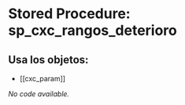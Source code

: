 # Stored Procedure: sp_cxc_rangos_deterioro

## Usa los objetos:
- [[cxc_param]]

*No code available.*
